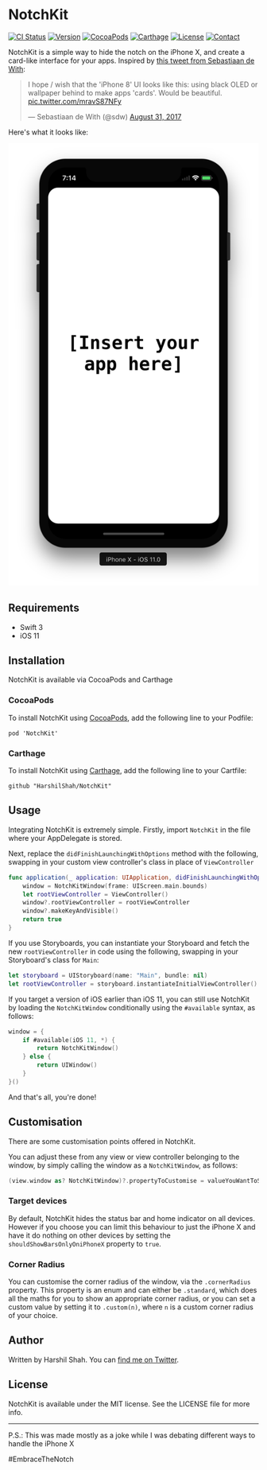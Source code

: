 # NotchKit

[![CI Status](http://img.shields.io/travis/HarshilShah/NotchKit.svg)](https://travis-ci.org/HarshilShah/NotchKit)
[![Version](https://img.shields.io/github/release/HarshilShah/NotchKit.svg)](https://github.com/HarshilShah/NotchKit/releases/latest)
[![CocoaPods](https://img.shields.io/badge/CocoaPods-compatible-fb0006.svg)](http://cocoapods.org/pods/NotchKit)
[![Carthage](https://img.shields.io/badge/Carthage-compatible-4BC51D.svg)](https://github.com/Carthage/Carthage)
[![License](https://img.shields.io/cocoapods/l/NotchKit.svg)](https://github.com/HarshilShah/NotchKit/blob/master/LICENSE)
[![Contact](https://img.shields.io/badge/contact-%40HarshilShah1910-3a8fc1.svg)](https://twitter.com/HarshilShah1910)

NotchKit is a simple way to hide the notch on the iPhone X, and create a card-like interface for your apps. Inspired by [this tweet from Sebastiaan de With](https://twitter.com/sdw/status/903060778340593664):

<blockquote class="twitter-tweet" data-lang="en"><p lang="en" dir="ltr">I hope / wish that the &#39;iPhone 8&#39; UI looks like this: using black OLED or wallpaper behind to make apps &#39;cards&#39;. Would be beautiful. <a href="https://t.co/mravS87NFy">pic.twitter.com/mravS87NFy</a></p>&mdash; Sebastiaan de With (@sdw) <a href="https://twitter.com/sdw/status/903060778340593664">August 31, 2017</a></blockquote>

Here's what it looks like:

![Demo](screenshot.png)

## Requirements

- Swift 3
- iOS 11

## Installation

NotchKit is available via CocoaPods and Carthage

### CocoaPods

To install NotchKit using [CocoaPods](http://cocoapods.org), add the following line to your Podfile:

```
pod 'NotchKit'
```

### Carthage

To install NotchKit using [Carthage](https://github.com/Carthage/Carthage), add the following line to your Cartfile:

```
github "HarshilShah/NotchKit"
```

## Usage

Integrating NotchKit is extremely simple. Firstly, import `NotchKit` in the file where your AppDelegate is stored.

Next, replace the `didFinishLaunchingWithOptions` method with the following, swapping in your custom view controller's class in place of `ViewController`

```swift
func application(_ application: UIApplication, didFinishLaunchingWithOptions launchOptions: [UIApplicationLaunchOptionsKey: Any]?) -> Bool {
    window = NotchKitWindow(frame: UIScreen.main.bounds)
    let rootViewController = ViewController()
    window?.rootViewController = rootViewController
    window?.makeKeyAndVisible()
    return true
}
```

If you use Storyboards, you can instantiate your Storyboard and fetch the new `rootViewController` in code using the following, swapping in your Storyboard's class for `Main`:

```swift
let storyboard = UIStoryboard(name: "Main", bundle: nil)
let rootViewController = storyboard.instantiateInitialViewController()
```

If you target a version of iOS earlier than iOS 11, you can still use NotchKit by loading the `NotchKitWindow` conditionally using the `#available` syntax, as follows:

```swift
window = {
    if #available(iOS 11, *) {
        return NotchKitWindow()
    } else {
        return UIWindow()
    }
}()
```

And that's all, you're done!

## Customisation

There are some customisation points offered in NotchKit.

You can adjust these from any view or view controller belonging to the window, by simply calling the window as a `NotchKitWindow`, as follows:

```swift
(view.window as? NotchKitWindow)?.propertyToCustomise = valueYouWantToSet
```

### Target devices

By default, NotchKit hides the status bar and home indicator on all devices. However if you choose you can limit this behaviour to just the iPhone X and have it do nothing on other devices by setting the `shouldShowBarsOnlyOniPhoneX` property to `true`.

### Corner Radius

You can customise the corner radius of the window, via the `.cornerRadius` property. This property is an enum and can either be `.standard`, which does all the maths for you to show an appropriate corner radius, or you can set a custom value by setting it to `.custom(n)`, where `n` is a custom corner radius of your choice.

## Author

Written by Harshil Shah. You can [find me on Twitter](https://twitter.com/HarshilShah1910).

## License

NotchKit is available under the MIT license. See the LICENSE file for more info.

----

P.S.: This was made mostly as a joke while I was debating different ways to handle the iPhone X

 #EmbraceTheNotch
